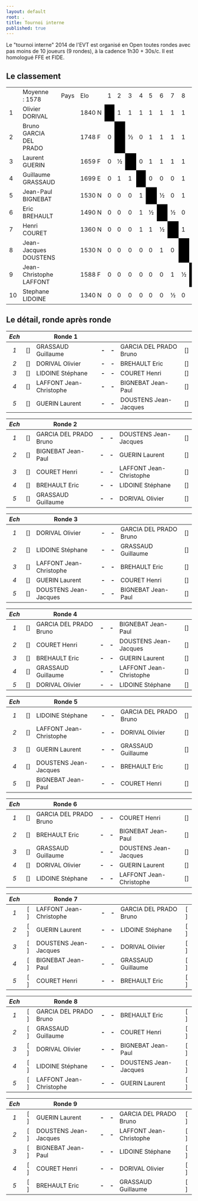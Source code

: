 ```yaml
---
layout: default
root: .
title: Tournoi interne
published: true
---
```


Le "tournoi interne" 2014 de l'EVT est organisé en Open toutes rondes avec pas moins de 10 joueurs (9 rondes), à la cadence 1h30 + 30s/c. Il est homologué FFE et FIDE.

## Le classement

<table cellspacing=0 cellpadding=2 style=border-collapse:collapse;>
 <tr height=20 class=papi_liste_c>
  <td class=papi_border_c width=20>&nbsp;</td>
  <td class=papi_border_l width=160>Moyenne :&nbsp;1578</td>
  <td class=papi_border_c width=40>Pays</td>
  <td class=papi_border_c width=40>Elo</td>
  <td class=papi_border_c width=20>1</td>
  <td class=papi_border_c width=20>2</td>
  <td class=papi_border_c width=20>3</td>
  <td class=papi_border_c width=20>4</td>
  <td class=papi_border_c width=20>5</td>
  <td class=papi_border_c width=20>6</td>
  <td class=papi_border_c width=20>7</td>
  <td class=papi_border_c width=20>8</td>
  <td class=papi_border_c width=20>9</td>
  <td class=papi_border_c width=20>10</td>
  <td class=papi_border_r width=30>Pts</td>
  <td class=papi_border_r width=30>Ko.</td>
  <td class=papi_border_r width=30>Ka.</td>
 </tr>
 <tr height=20 class=papi_liste_c>
  <td class=papi_border_r>1</td>
  <td class=papi_border_l>Olivier DORIVAL</td>
  <td class=papi_border_c><img border=0 src=flags/FRA.GIF height=12px /></td>
  <td class=papi_border_c>1840&nbsp;N</td>
  <td class=papi_border_c bgcolor=#000000>&nbsp;</td>
  <td class=papi_border_c>1</td>
  <td class=papi_border_c>1</td>
  <td class=papi_border_c>1</td>
  <td class=papi_border_c>1</td>
  <td class=papi_border_c>1</td>
  <td class=papi_border_c>1</td>
  <td class=papi_border_c>1</td>
  <td class=papi_border_c>1</td>
  <td class=papi_border_c>1</td>
  <td class=papi_border_r>9</td>
  <td class=papi_border_r>18</td>
  <td class=papi_border_r>36</td>
 <tr height=20 class=papi_liste_c>
  <td class=papi_border_r>2</td>
  <td class=papi_border_l>Bruno GARCIA DEL PRADO</td>
  <td class=papi_border_c><img border=0 src=flags/FRA.GIF height=12px /></td>
  <td class=papi_border_c>1748&nbsp;F</td>
  <td class=papi_border_c>0</td>
  <td class=papi_border_c bgcolor=#000000>&nbsp;</td>
  <td class=papi_border_c>&frac12;</td>
  <td class=papi_border_c>0</td>
  <td class=papi_border_c>1</td>
  <td class=papi_border_c>1</td>
  <td class=papi_border_c>1</td>
  <td class=papi_border_c>1</td>
  <td class=papi_border_c>1</td>
  <td class=papi_border_c>1</td>
  <td class=papi_border_r>6&frac12;</td>
  <td class=papi_border_r>19&frac14;</td>
  <td class=papi_border_r>25</td>
 <tr height=20 class=papi_liste_c>
  <td class=papi_border_r>3</td>
  <td class=papi_border_l>Laurent GUERIN</td>
  <td class=papi_border_c><img border=0 src=flags/FRA.GIF height=12px /></td>
  <td class=papi_border_c>1659&nbsp;F</td>
  <td class=papi_border_c>0</td>
  <td class=papi_border_c>&frac12;</td>
  <td class=papi_border_c bgcolor=#000000>&nbsp;</td>
  <td class=papi_border_c>0</td>
  <td class=papi_border_c>1</td>
  <td class=papi_border_c>1</td>
  <td class=papi_border_c>1</td>
  <td class=papi_border_c>1</td>
  <td class=papi_border_c>1</td>
  <td class=papi_border_c>1</td>
  <td class=papi_border_r>6&frac12;</td>
  <td class=papi_border_r>19&frac14;</td>
  <td class=papi_border_r>25</td>
 <tr height=20 class=papi_liste_c>
  <td class=papi_border_r>4</td>
  <td class=papi_border_l>Guillaume GRASSAUD</td>
  <td class=papi_border_c><img border=0 src=flags/FRA.GIF height=12px /></td>
  <td class=papi_border_c>1699&nbsp;E</td>
  <td class=papi_border_c>0</td>
  <td class=papi_border_c>1</td>
  <td class=papi_border_c>1</td>
  <td class=papi_border_c bgcolor=#000000>&nbsp;</td>
  <td class=papi_border_c>0</td>
  <td class=papi_border_c>0</td>
  <td class=papi_border_c>0</td>
  <td class=papi_border_c>1</td>
  <td class=papi_border_c>1</td>
  <td class=papi_border_c>1</td>
  <td class=papi_border_r>5</td>
  <td class=papi_border_r>20</td>
  <td class=papi_border_r>20</td>
 <tr height=20 class=papi_liste_c>
  <td class=papi_border_r>5</td>
  <td class=papi_border_l>Jean-Paul BIGNEBAT</td>
  <td class=papi_border_c><img border=0 src=flags/FRA.GIF height=12px /></td>
  <td class=papi_border_c>1530&nbsp;N</td>
  <td class=papi_border_c>0</td>
  <td class=papi_border_c>0</td>
  <td class=papi_border_c>0</td>
  <td class=papi_border_c>1</td>
  <td class=papi_border_c bgcolor=#000000>&nbsp;</td>
  <td class=papi_border_c>&frac12;</td>
  <td class=papi_border_c>0</td>
  <td class=papi_border_c>1</td>
  <td class=papi_border_c>1</td>
  <td class=papi_border_c>1</td>
  <td class=papi_border_r>4&frac12;</td>
  <td class=papi_border_r>20&frac14;</td>
  <td class=papi_border_r>17</td>
 <tr height=20 class=papi_liste_c>
  <td class=papi_border_r>6</td>
  <td class=papi_border_l>Eric BREHAULT</td>
  <td class=papi_border_c><img border=0 src=flags/FRA.GIF height=12px /></td>
  <td class=papi_border_c>1490&nbsp;N</td>
  <td class=papi_border_c>0</td>
  <td class=papi_border_c>0</td>
  <td class=papi_border_c>0</td>
  <td class=papi_border_c>1</td>
  <td class=papi_border_c>&frac12;</td>
  <td class=papi_border_c bgcolor=#000000>&nbsp;</td>
  <td class=papi_border_c>&frac12;</td>
  <td class=papi_border_c>0</td>
  <td class=papi_border_c>1</td>
  <td class=papi_border_c>1</td>
  <td class=papi_border_r>4</td>
  <td class=papi_border_r>20&frac12;</td>
  <td class=papi_border_r>14</td>
 <tr height=20 class=papi_liste_c>
  <td class=papi_border_r>7</td>
  <td class=papi_border_l>Henri COURET</td>
  <td class=papi_border_c><img border=0 src=flags/FRA.GIF height=12px /></td>
  <td class=papi_border_c>1360&nbsp;N</td>
  <td class=papi_border_c>0</td>
  <td class=papi_border_c>0</td>
  <td class=papi_border_c>0</td>
  <td class=papi_border_c>1</td>
  <td class=papi_border_c>1</td>
  <td class=papi_border_c>&frac12;</td>
  <td class=papi_border_c bgcolor=#000000>&nbsp;</td>
  <td class=papi_border_c>1</td>
  <td class=papi_border_c>0</td>
  <td class=papi_border_c>&frac12;</td>
  <td class=papi_border_r>4</td>
  <td class=papi_border_r>20&frac12;</td>
  <td class=papi_border_r>14</td>
 <tr height=20 class=papi_liste_c>
  <td class=papi_border_r>8</td>
  <td class=papi_border_l>Jean-Jacques DOUSTENS</td>
  <td class=papi_border_c><img border=0 src=flags/FRA.GIF height=12px /></td>
  <td class=papi_border_c>1530&nbsp;N</td>
  <td class=papi_border_c>0</td>
  <td class=papi_border_c>0</td>
  <td class=papi_border_c>0</td>
  <td class=papi_border_c>0</td>
  <td class=papi_border_c>0</td>
  <td class=papi_border_c>1</td>
  <td class=papi_border_c>0</td>
  <td class=papi_border_c bgcolor=#000000>&nbsp;</td>
  <td class=papi_border_c>&frac12;</td>
  <td class=papi_border_c>1</td>
  <td class=papi_border_r>2&frac12;</td>
  <td class=papi_border_r>21&frac14;</td>
  <td class=papi_border_r>9</td>
 <tr height=20 class=papi_liste_c>
  <td class=papi_border_r>9</td>
  <td class=papi_border_l>Jean-Christophe LAFFONT</td>
  <td class=papi_border_c><img border=0 src=flags/FRA.GIF height=12px /></td>
  <td class=papi_border_c>1588&nbsp;F</td>
  <td class=papi_border_c>0</td>
  <td class=papi_border_c>0</td>
  <td class=papi_border_c>0</td>
  <td class=papi_border_c>0</td>
  <td class=papi_border_c>0</td>
  <td class=papi_border_c>0</td>
  <td class=papi_border_c>1</td>
  <td class=papi_border_c>&frac12;</td>
  <td class=papi_border_c bgcolor=#000000>&nbsp;</td>
  <td class=papi_border_c>1</td>
  <td class=papi_border_r>2&frac12;</td>
  <td class=papi_border_r>21&frac14;</td>
  <td class=papi_border_r>9</td>
 <tr height=20 class=papi_liste_c>
  <td class=papi_border_r>10</td>
  <td class=papi_border_l>Stephane LIDOINE</td>
  <td class=papi_border_c><img border=0 src=flags/FRA.GIF height=12px /></td>
  <td class=papi_border_c>1340&nbsp;N</td>
  <td class=papi_border_c>0</td>
  <td class=papi_border_c>0</td>
  <td class=papi_border_c>0</td>
  <td class=papi_border_c>0</td>
  <td class=papi_border_c>0</td>
  <td class=papi_border_c>0</td>
  <td class=papi_border_c>&frac12;</td>
  <td class=papi_border_c>0</td>
  <td class=papi_border_c>0</td>
  <td class=papi_border_c bgcolor=#000000>&nbsp;</td>
  <td class=papi_border_r>&frac12;</td>
  <td class=papi_border_r>22&frac14;</td>
  <td class=papi_border_r>1</td>
</table>

## Le détail, ronde après ronde

|*Ech*|     | **Ronde 1**        |     |     |                           |     |
|:-:|:---:| -------------------- |:---:|:---:| ------------------------- |:---:|
|*1*| [] | GRASSAUD Guillaume   |**-**|**-**| GARCIA DEL PRADO Bruno    | [] |
|*2*| [] | DORIVAL Olivier      |**-**|**-**| BREHAULT Eric             | [] |
|*3*| [] | LIDOINE Stéphane     |**-**|**-**| COURET Henri          | [] |
|*4*| [] | LAFFONT Jean-Christophe |**-**|**-**| BIGNEBAT Jean-Paul     | [] |
|*5*| [] | GUERIN Laurent        |**-**|**-**| DOUSTENS Jean-Jacques    | [] |


|*Ech*|     | **Ronde 2**        |     |     |                           |     |
|:-:|:---:| -------------------- |:---:|:---:| ------------------------- |:---:|
|*1*| [] | GARCIA DEL PRADO Bruno  |**-**|**-**| DOUSTENS Jean-Jacques  | [] |
|*2*| [] | BIGNEBAT Jean-Paul   |**-**|**-**| GUERIN Laurent            | [] |
|*3*| [] | COURET Henri       |**-**|**-**| LAFFONT Jean-Christophe   | [] |
|*4*| [] | BREHAULT Eric        |**-**|**-**| LIDOINE Stéphane          |[]|
|*5*| [] | GRASSAUD Guillaume   |**-**|**-**| DORIVAL Olivier           | [] |

|*Ech*|     | **Ronde 3**        |     |     |                           |     |
|:-:|:---:| -------------------- |:---:|:---:| ------------------------- |:---:|
|*1*| [] | DORIVAL Olivier      |**-**|**-**| GARCIA DEL PRADO Bruno    | [] |
|*2*|[]| LIDOINE Stéphane     |**-**|**-**| GRASSAUD Guillaume        | [] |
|*3*| [] | LAFFONT Jean-Christophe  |**-**|**-**| BREHAULT Eric         | [] |
|*4*| [] | GUERIN Laurent           |**-**|**-**| COURET Henri          |[]|
|*5*| [] | DOUSTENS Jean-Jacques    |**-**|**-**| BIGNEBAT Jean-Paul    | [] |

|*Ech*|   | **Ronde 4**          |     |     |                           |     |
|:-:|:---:| -------------------- |:---:|:---:| ------------------------- |:---:|
|*1*| [] | GARCIA DEL PRADO Bruno |**-**|**-**| BIGNEBAT Jean-Paul      | [] |
|*2*|[]| COURET Henri           |**-**|**-**| DOUSTENS Jean-Jacques   | [] |
|*3*| [] | BREHAULT Eric          |**-**|**-**| GUERIN Laurent          | [] |
|*4*| [] | GRASSAUD Guillaume     |**-**|**-**| LAFFONT Jean-Christophe | [] |
|*5*| [] | DORIVAL Olivier        |**-**|**-**| LIDOINE Stéphane        |[]|

|*Ech*|   | **Ronde 5**             |     |     |                        |     |
|:-:|:---:| ----------------------- |:---:|:---:| ---------------------- |:---:|
|*1*| [] | LIDOINE Stéphane        |**-**|**-**| GARCIA DEL PRADO Bruno | [] |
|*2*| [] | LAFFONT Jean-Christophe |**-**|**-**| DORIVAL Olivier        | [] |
|*3*| [] | GUERIN Laurent          |**-**|**-**| GRASSAUD Guillaume     | [] |
|*4*| [] | DOUSTENS Jean-Jacques   |**-**|**-**| BREHAULT Eric          | [] |
|*5*| [] | BIGNEBAT Jean-Paul      |**-**|**-**| COURET Henri           | [] |

|*Ech*|   | **Ronde 6**          |     |     |                           |     |
|:-:|:---:| -------------------- |:---:|:---:| ------------------------- |:---:|
|*1*| [] | GARCIA DEL PRADO Bruno    |**-**|**-**| COURET Henri         | [] |
|*2*| [] | BREHAULT Eric        |**-**|**-**| BIGNEBAT Jean-Paul        | [] |
|*3*| [] | GRASSAUD Guillaume   |**-**|**-**| DOUSTENS Jean-Jacques     | [] |
|*4*| [] | DORIVAL Olivier      |**-**|**-**| GUERIN Laurent            | [] |
|*5*| [] | LIDOINE Stéphane     |**-**|**-**| LAFFONT Jean-Christophe   | [] |

|*Ech*|   | **Ronde 7**          |     |     |                           |     |
|:-:|:---:| -------------------- |:---:|:---:| ------------------------- |:---:|
|*1*| [ ] | LAFFONT Jean-Christophe |**-**|**-**| GARCIA DEL PRADO Bruno | [ ] |
|*2*| [ ] | GUERIN Laurent          |**-**|**-**| LIDOINE Stéphane       | [ ] |
|*3*| [ ] | DOUSTENS Jean-Jacques   |**-**|**-**| DORIVAL Olivier        | [ ] |
|*4*| [ ] | BIGNEBAT Jean-Paul      |**-**|**-**| GRASSAUD Guillaume     | [ ] |
|*5*| [ ] | COURET Henri            |**-**|**-**| BREHAULT Eric          | [ ] |

|*Ech*|     | **Ronde 8**           |     |     |                        |     |
|:-:|:---:| ----------------------- |:---:|:---:| ---------------------- |:---:|
|*1*| [ ] | GARCIA DEL PRADO Bruno  |**-**|**-**| BREHAULT Eric          | [ ] |
|*2*| [ ] | GRASSAUD Guillaume      |**-**|**-**| COURET Henri           | [ ] |
|*3*| [ ] | DORIVAL Olivier         |**-**|**-**| BIGNEBAT Jean-Paul     | [ ] |
|*4*| [ ] | LIDOINE Stéphane        |**-**|**-**| DOUSTENS Jean-Jacques  | [ ] |
|*5*| [ ] | LAFFONT Jean-Christophe |**-**|**-**| GUERIN Laurent         | [ ] |

|*Ech*|   | **Ronde 9**            |     |     |                         |     |
|:-:|:---:| ---------------------- |:---:|:---:| ----------------------- |:---:|
|*1*| [ ] | GUERIN Laurent         |**-**|**-**| GARCIA DEL PRADO Bruno  | [ ] |
|*2*| [ ] | DOUSTENS Jean-Jacques  |**-**|**-**| LAFFONT Jean-Christophe | [ ] |
|*3*| [ ] | BIGNEBAT Jean-Paul     |**-**|**-**| LIDOINE Stéphane        | [ ] |
|*4*| [ ] | COURET Henri           |**-**|**-**| DORIVAL Olivier         | [ ] |
|*5*| [ ] | BREHAULT Eric          |**-**|**-**| GRASSAUD Guillaume      | [ ] |